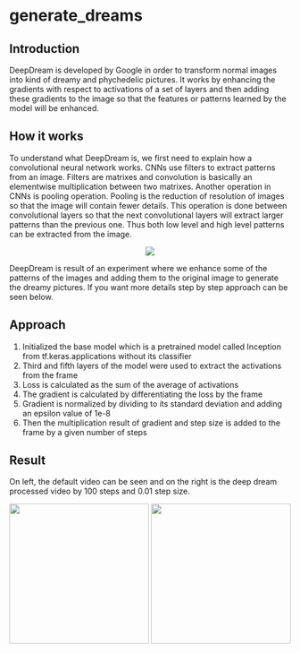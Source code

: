 # generate_dreams

## Introduction

DeepDream is developed by Google in order to transform normal images into kind of dreamy and phychedelic pictures. It works by enhancing the gradients with respect to activations of a set of layers and then adding these gradients to the image so that the features or patterns learned by the model will be enhanced.  

## How it works

To understand what DeepDream is, we first need to explain how a convolutional neural network works. CNNs use filters to extract patterns from an image. Filters are matrixes and convolution is basically an elementwise multiplication between two matrixes. Another operation in CNNs is pooling operation. Pooling is the reduction of resolution of images so that the image will contain fewer details. This operation is done between convolutional layers so that the next convolutional layers will extract larger patterns than the previous one. Thus both low level and high level patterns can be extracted from the image. 

<p align="center">
  <img src="https://user-images.githubusercontent.com/77073029/210231306-c6edb1bd-79d0-4c21-a6ed-f4c8cce254a5.png"/>
</p>

DeepDream is result of an experiment where we enhance some of the patterns of the images and adding them to the original image to generate the dreamy pictures. If you want more details step by step approach can be seen below.

## Approach

1. Initialized the base model which is a pretrained model called Inception from tf.keras.applications without its classifier
2. Third and fifth layers of the model were used to extract the activations from the frame
3. Loss is calculated as the sum of the average of activations
4. The gradient is calculated by differentiating the loss by the frame
5. Gradient is normalized by dividing to its standard deviation and adding an epsilon value of 1e-8
6. Then the multiplication result of gradient and step size is added to the frame by a given number of steps

## Result

On left, the default video can be seen and on the right is the deep dream processed video by 100 steps and 0.01 step size.  

<p align="center">
  <img src="https://user-images.githubusercontent.com/77073029/210204928-02cc3504-2bfb-4944-a7b1-ea925ba318d9.gif" width="250" height="250"/>
  <img src="https://user-images.githubusercontent.com/77073029/210204827-68fb463b-4ec9-4945-b82a-8bb4f866d6cd.gif" width="250" height="250"/>
</p>

